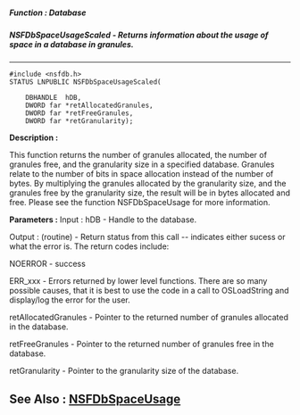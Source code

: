 ##### Function : Database
##### NSFDbSpaceUsageScaled - Returns information about the usage of space in a database in granules.
---
```
#include <nsfdb.h>
STATUS LNPUBLIC NSFDbSpaceUsageScaled(

	DBHANDLE  hDB,
	DWORD far *retAllocatedGranules,
	DWORD far *retFreeGranules,
	DWORD far *retGranularity);
```
**Description :**

This function returns the number of granules allocated, the number of granules 
free, and the granularity size in a specified database.
Granules relate to the number of bits in space allocation instead of the number 
of bytes.  By multiplying the granules allocated by the granularity size, and 
the granules free by the granularity size, the result will be in bytes 
allocated and free.  Please see the function NSFDbSpaceUsage for more 
information.

**Parameters :**
Input :
hDB  -  Handle to the database.

Output :
(routine)  -  Return status from this call -- indicates either sucess or what the error is. The return codes include:

NOERROR - success

ERR_xxx - Errors returned by lower level functions.  There are so many possible causes, that  it is best to use the code in a call to OSLoadString and display/log the error for the user.


retAllocatedGranules  -  Pointer to the returned number of granules allocated in the database.

retFreeGranules  -  Pointer to the returned number of granules free in the database.

retGranularity  -  Pointer to the granularity size of the database.


**See Also :**
[NSFDbSpaceUsage](/domino-c-api-docs/reference/Func/NSFDbSpaceUsage)
---
